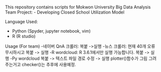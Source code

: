 This repository contains scripts for Mokwon University Big Data Analysis Team Project: 
	- Developing Closed School Utilization Model

Language Used:
- Python (Spyder, jupyter notebook, vim)
- R (R studio)

Usage (For team)
-네이버 QnA 크롤러: 복붙 ->실행
-뉴스 크롤러: 현재 40개 오류 무시하시고 복붙 -> 실행
-R wordcloud: R 3.6.1에서만 실행 가능합니다. 복붙 -> 실행
-Py wordcloud 복붙 -> 텍스트 파일 경로 수정 -> 실행  plotter()함수가 그림 그려주는거고 checker()는 추후에 사용예정. 

